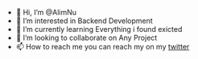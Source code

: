 - 👋 Hi, I’m @AlimNu
- 👀 I’m interested in Backend Development
- 🌱 I’m currently learning Everything i found exicted
- 💞️ I’m looking to collaborate on Any Project 
- 📫 How to reach me you can reach my on my [twitter]

<!---
AlimNu/AlimNu is a ✨ special ✨ repository because its `README.md` (this file) appears on your GitHub profile.
You can click the Preview link to take a look at your changes.
--->

[twitter]:https://twitter.com/lmnriqle
